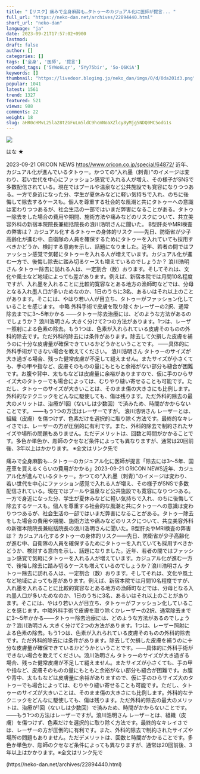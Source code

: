 ```yaml
---
title: "【リスク】痛みで全身麻酔も…タトゥーのカジュアル化に医師が提言... "
full_url: "https://neko-dan.net/archives/22894440.html"
short_url: "neko-dan"
language: "ja"
date: 2023-09-21T17:57:02+0900
lastmod: 
draft: false
author: []
categories: []
tags: ['全身', '医師', '提言']
encoded_tags: ['5YWo6Lqr', '5Yy75bir', '5o-Q6KiA']
keywords: []
thumbnail: "https://livedoor.blogimg.jp/neko_dan/imgs/0/d/0da201d3.png"
popular: 1041
latest: 1561
trend: 1327
featured: 521
views: 988
comments: 22
weight: 18
slug: aHR0cHMvL25la28tZGFuLm5ldC9hcmNoaXZlcy8yMjg5NDQ0MC5odG1s
---
```


![](https://livedoor.blogimg.jp/neko_dan/imgs/0/d/0da201d3.png)

<div><p>はな ★ </p> 2023-09-21 ORICON NEWS <a target='_blank' href='https//www.oricon.co.jp/special/64872/'>https//www.oricon.co.jp/special/64872/</a> 近年、カジュアル化が進んでいるタトゥー。かつての“入れ墨（刺青）”のイメージは変わり、若い世代を中心にファッション感覚で入れる人が増え、その様子がSNSで多数配信されている。現在ではプールや温泉など公共施設でも寛容になりつつある。一方で身近になった分、学生が夏休みなどに軽い気持ちで入れ、のちに後悔して除去するケースも。個人を尊重する社会的な風潮と共にタトゥーへの意識は変わりつつあるが、社会生活の一部ではいまだ弊害になることがある。タトゥー除去をした場合の費用や期間、施術方法や痛みなどのリスクについて、共立美容外科の新宿本院院長兼総括院長の浪川浩明さんに聞いた。 B型肝炎やMRI検査の弊害は？ カジュアル化するタトゥーの身体的リスク ――先日、防衛省が少子高齢化が進む中、自衛隊の人員を確保するためにタトゥーを入れていても採用すべきかどうか、検討する意向を示し、話題になりました。近年、若者の間ではファッション感覚で気軽にタトゥーを入れる人が増えています。カジュアル化が進む一方で、後悔し除去に踏み切るケースも増えているのでしょうか？ 浪川浩明さん タトゥー除去に訪れる人は、一定割合（数）おります。そしてそれは、文化や風土など地域によっても差があります。例えば、新宿本院では月間10名程度ですが、入れ墨を入れることに比較的寛容なとある地方の漁師町などでは、分母となる入れ墨人口が多いためなのか、1日のうちに3名、あるいはそれ以上のことがあります。そこには、やはり若い人が目立ち、タトゥーがファッション化していることを感じます。 中略 外科手術で皮膚を取り除くかレーザーの2択、通常除去までに3～5年かかる ――タトゥー除去治療には、どのような方法があるのでしょうか？ 浪川浩明さん 大きく分けて2つの方法があります。1つは、レーザー照射による色素の除去。もう1つは、色素が入れられている皮膚そのものの外科的除去です。ただ外科的除去には条件があります。除去して欠損した皮膚を補うのに十分な皮膚量が確保できているかどうかということです。 ――具体的に外科手術ができない場合を教えてください。 浪川浩明さん タトゥーのサイズが大き過ぎる場合、残った健常皮膚が不足して縫えません。またサイズが小さくても、手の甲や指など、皮膚そのものの量にもともと余裕がない部分も縫合が困難です。お腹や背中、太ももなどは皮膚量に余裕がありますので、仮に手のひらサイズ大のタトゥーでも場合によっては、むりやり縫い寄せることも可能です。ただし、タトゥーのサイズが大きいことは、そのまま傷の大きさにも比例します。外科的なテクニックをどんなに駆使しても、傷は残ります。ただ外科的除去の最大のメリットは、治療が1回（ないしは少数回）で済みため、時間がかからないことです。 ――もう1つの方法はレーザーですが。 浪川浩明さん レーザーとは、組織（皮膚）を傷つけず、色素だけを選択的に取り除く方法です。最終的なキレイさでは、レーザーの方が圧倒的に有利です。また、外科的除去で制約されたサイズや場所の問題もありません。ただデメリットは、回数と時間がかかることです。多色か単色か、彫師のクセなど条件によっても異なりますが、通常は20回前後、3年以上はかかります。 ※全文はリンク先で <p>痛みで全身麻酔も…タトゥーのカジュアル化に医師が提言「除去には3～5年、国産車を買えるくらいの費用がかかる」2023-09-21 ORICON NEWS近年、カジュアル化が進んでいるタトゥー。かつての“入れ墨（刺青）”のイメージは変わり、若い世代を中心にファッション感覚で入れる人が増え、その様子がSNSで多数配信されている。現在ではプールや温泉など公共施設でも寛容になりつつある。一方で身近になった分、学生が夏休みなどに軽い気持ちで入れ、のちに後悔して除去するケースも。個人を尊重する社会的な風潮と共にタトゥーへの意識は変わりつつあるが、社会生活の一部ではいまだ弊害になることがある。タトゥー除去をした場合の費用や期間、施術方法や痛みなどのリスクについて、共立美容外科の新宿本院院長兼総括院長の浪川浩明さんに聞いた。B型肝炎やMRI検査の弊害は？ カジュアル化するタトゥーの身体的リスク――先日、防衛省が少子高齢化が進む中、自衛隊の人員を確保するためにタトゥーを入れていても採用すべきかどうか、検討する意向を示し、話題になりました。近年、若者の間ではファッション感覚で気軽にタトゥーを入れる人が増えています。カジュアル化が進む一方で、後悔し除去に踏み切るケースも増えているのでしょうか？浪川浩明さん タトゥー除去に訪れる人は、一定割合（数）おります。そしてそれは、文化や風土など地域によっても差があります。例えば、新宿本院では月間10名程度ですが、入れ墨を入れることに比較的寛容なとある地方の漁師町などでは、分母となる入れ墨人口が多いためなのか、1日のうちに3名、あるいはそれ以上のことがあります。そこには、やはり若い人が目立ち、タトゥーがファッション化していることを感じます。中略外科手術で皮膚を取り除くかレーザーの2択、通常除去までに3～5年かかる――タトゥー除去治療には、どのような方法があるのでしょうか？浪川浩明さん 大きく分けて2つの方法があります。1つは、レーザー照射による色素の除去。もう1つは、色素が入れられている皮膚そのものの外科的除去です。ただ外科的除去には条件があります。除去して欠損した皮膚を補うのに十分な皮膚量が確保できているかどうかということです。――具体的に外科手術ができない場合を教えてください。浪川浩明さん タトゥーのサイズが大き過ぎる場合、残った健常皮膚が不足して縫えません。またサイズが小さくても、手の甲や指など、皮膚そのものの量にもともと余裕がない部分も縫合が困難です。お腹や背中、太ももなどは皮膚量に余裕がありますので、仮に手のひらサイズ大のタトゥーでも場合によっては、むりやり縫い寄せることも可能です。ただし、タトゥーのサイズが大きいことは、そのまま傷の大きさにも比例します。外科的なテクニックをどんなに駆使しても、傷は残ります。ただ外科的除去の最大のメリットは、治療が1回（ないしは少数回）で済みため、時間がかからないことです。――もう1つの方法はレーザーですが。浪川浩明さん レーザーとは、組織（皮膚）を傷つけず、色素だけを選択的に取り除く方法です。最終的なキレイさでは、レーザーの方が圧倒的に有利です。また、外科的除去で制約されたサイズや場所の問題もありません。ただデメリットは、回数と時間がかかることです。多色か単色か、彫師のクセなど条件によっても異なりますが、通常は20回前後、3年以上はかかります。※全文はリンク先で</p></div>

(https//neko-dan.net/archives/22894440.html)
